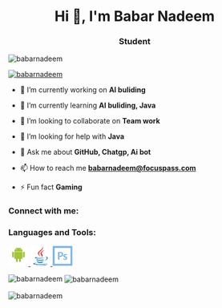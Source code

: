<h1 align="center">Hi 👋, I'm Babar Nadeem</h1>
<h3 align="center">Student</h3>

<p align="left"> <img src="https://komarev.com/ghpvc/?username=babarnadeem&label=Profile%20views&color=0e75b6&style=flat" alt="babarnadeem" /> </p>

<p align="left"> <a href="https://github.com/ryo-ma/github-profile-trophy"><img src="https://github-profile-trophy.vercel.app/?username=babarnadeem" alt="babarnadeem" /></a> </p>

- 🔭 I’m currently working on **AI buliding**

- 🌱 I’m currently learning **AI buliding, Java**

- 👯 I’m looking to collaborate on **Team work**

- 🤝 I’m looking for help with **Java**

- 💬 Ask me about **GitHub, Chatgp, Ai bot**

- 📫 How to reach me **babarnadeem@focuspass.com**

- ⚡ Fun fact **Gaming**

<h3 align="left">Connect with me:</h3>
<p align="left">
</p>

<h3 align="left">Languages and Tools:</h3>
<p align="left"> <a href="https://developer.android.com" target="_blank" rel="noreferrer"> <img src="https://raw.githubusercontent.com/devicons/devicon/master/icons/android/android-original-wordmark.svg" alt="android" width="40" height="40"/> </a> <a href="https://www.java.com" target="_blank" rel="noreferrer"> <img src="https://raw.githubusercontent.com/devicons/devicon/master/icons/java/java-original.svg" alt="java" width="40" height="40"/> </a> <a href="https://www.photoshop.com/en" target="_blank" rel="noreferrer"> <img src="https://raw.githubusercontent.com/devicons/devicon/master/icons/photoshop/photoshop-line.svg" alt="photoshop" width="40" height="40"/> </a> </p>

<p><img align="left" src="https://github-readme-stats.vercel.app/api/top-langs?username=babarnadeem&show_icons=true&locale=en&layout=compact" alt="babarnadeem" /></p>

<p>&nbsp;<img align="center" src="https://github-readme-stats.vercel.app/api?username=babarnadeem&show_icons=true&locale=en" alt="babarnadeem" /></p>

<p><img align="center" src="https://github-readme-streak-stats.herokuapp.com/?user=babarnadeem&" alt="babarnadeem" /></p>
